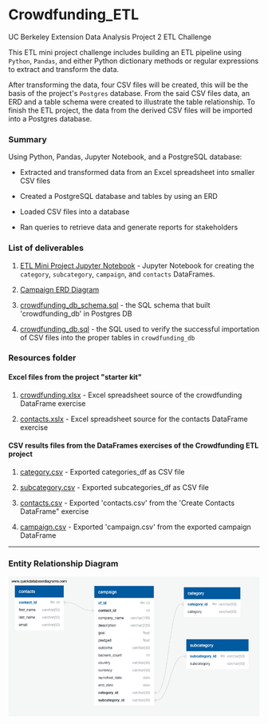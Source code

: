 # Crowdfunding_ETL
UC Berkeley Extension Data Analysis Project 2 ETL Challenge

This ETL mini project challenge includes building an ETL pipeline using `Python`, `Pandas`, and either Python dictionary methods or regular expressions to extract and transform the data. 

After transforming the data, four CSV files will be created, this will be the basis of the project's `Postgres` database. From the said CSV files data, an ERD and a table schema were created to illustrate the table relationship. To finish the ETL project, the data from the derived CSV files will be imported into a Postgres database.

### Summary

Using Python, Pandas, Jupyter Notebook, and a PostgreSQL database:

- Extracted and transformed data from an Excel spreadsheet into smaller CSV files

- Created a PostgreSQL database and tables by using an ERD

- Loaded CSV files into a database

- Ran queries to retrieve data and generate reports for stakeholders

### List of deliverables

1. [ETL Mini Project Jupyter Notebook](https://github.com/rabellan/Crowdfunding_ETL/blob/main/ETL_Mini_Project_RAbellano.ipynb) - Jupyter Notebook for creating the `category`, `subcategory`, `campaign`, and `contacts` DataFrames.

2. [Campaign ERD Diagram](https://github.com/rabellan/Crowdfunding_ETL/blob/main/Resources/campaign_ERD.png)

3. [crowdfunding_db_schema.sql](https://github.com/rabellan/Crowdfunding_ETL/blob/main/Resources/crowdfunding_db_schema.sql) - the SQL schema that built 'crowdfunding_db' in Postgres DB

4. [crowdfunding_db.sql](https://github.com/rabellan/Crowdfunding_ETL/blob/main/Resources/crowdfunding_db.sql) - the SQL used to verify the successful importation of CSV files into the proper tables in `crowdfunding_db`

### Resources folder

#### Excel files from the project "starter kit"

1. [crowdfunding.xlsx](https://github.com/rabellan/Crowdfunding_ETL/blob/main/Resources/crowdfunding.xlsx) - Excel spreadsheet source of the crowdfunding DataFrame exercise

2. [contacts.xslx](https://github.com/rabellan/Crowdfunding_ETL/blob/main/Resources/contacts.xlsx) - Excel spreadsheet source for the contacts DataFrame exercise

#### CSV results files from the DataFrames exercises of the Crowdfunding ETL project 

1. [category.csv](https://github.com/rabellan/Crowdfunding_ETL/blob/main/Resources/subcategory.csv) - Exported categories_df as CSV file

2. [subcategory.csv](https://github.com/rabellan/Crowdfunding_ETL/blob/main/Resources/subcategory.csv) - Exported subcategories_df as CSV file

3. [contacts.csv](https://github.com/rabellan/Crowdfunding_ETL/blob/main/Resources/contacts.csv) - Exported 'contacts.csv' from the 'Create Contacts DataFrame" exercise

4. [campaign.csv](https://github.com/rabellan/Crowdfunding_ETL/blob/main/Resources/campaign.csv) - Exported 'campaign.csv' from the exported campaign DataFrame 

---

### Entity Relationship Diagram

![ERD Diagram - Crowdfunding](https://github.com/rabellan/Crowdfunding_ETL/blob/main/Resources/campaign_ERD.png)
